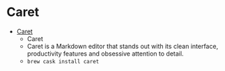 # Caret
- [Caret](https://caret.io/)
  -  Caret
  - Caret is a Markdown editor that stands out with its clean interface, productivity features and obsessive attention to detail.
  - `brew cask install caret`
